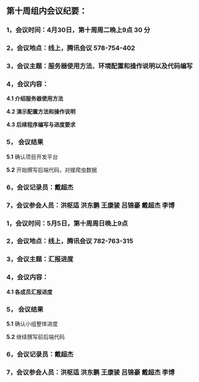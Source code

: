 ## 第十周组内会议纪要：

### 1，会议时间：4月30日，第十周周二晚上9点 30 分

### 2，会议地点：线上，腾讯会议 578-754-402

### 3，会议主题：**服务器使用方法、环境配置和操作说明以及代码编写**

### 4，会议内容：

**4.1 介绍服务器使用方法**

**4.2 演示配置方法和操作说明**

**4.3 后续程序编写与进度要求**

### 5， 会议结果

**5.1** 确认项目开发平台

​**5.2** 开始撰写后端代码，对接爬虫数据

### 6，会议记录员：戴超杰

### 7，会议参会人员：洪枢适 洪东鹏 王康骏 吕锦豪 戴超杰 李博

### 1，会议时间：5月5日，第十周周日晚上9点

### 2，会议地点：线上，腾讯会议 782-763-315

### 3，会议主题：**汇报进度**

### 4，会议内容：

**4.1 各成员汇报进度**

### 5， 会议结果

**5.1** 确认小组整体进度

​**5.2** 继续撰写前后端代码

### 6，会议记录员：戴超杰

### 7，会议参会人员：洪枢适 洪东鹏 王康骏 吕锦豪 戴超杰 李博